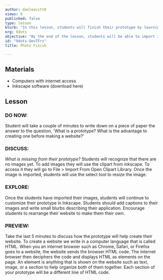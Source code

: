 ```yaml
---
author: danleavitt0
views: 0
published: false
type: lesson
blurb: "In this lesson, students will finish their prototype by learning how to import pictures and add labels."
org: 9dots
objective: "By the end of the lesson, students will be able to import images into Inkscape and recognize each section of their layout at separate html elements."
id: "9dots-OevTFrs"
title: Photo Finish

---
```


## Materials
- Computers with internet access
- Inkscape software (download here)

## Lesson

### DO NOW:
Student will take a couple of minutes to write down on a piece of paper the answer to the question, 'What is a prototype? What is the advantage to creating one before making a website?'

### DISCUSS:
_What is missing from their prototype?_
Students will recognize that there are no images yet. To add images they will use the clipart from inkscape. To access it they will go to File > Import From Open Clipart Library. Once the image is imported, students will use the select tool to resize the image.

### EXPLORE:
Once the students have imported their images, students will continue to customize their prototype in Inkscape. Students should add captions to their images and write small blurbs describing their application. Encourage students to rearrange their website to make them their own.

### PREVIEW: 
Take the last 5 minutes to discuss how the prototype will help create their website. To create a website we write in a computer language that is called HTML. When you an internet browser such as Chrome, Safari, or Firefox goes to a website, the website sends the browser HTML code. The internet browser then deciphers the code and displays HTML as elements on the page. An element is anything that is shown on the website such as text, image, or a section to help organize both of them together. Each section of your prototype will be a different line of HTML code.
